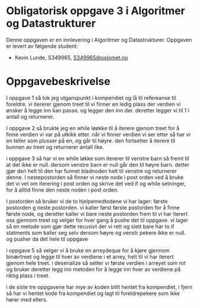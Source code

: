 # Obligatorisk oppgave 3 i Algoritmer og Datastrukturer

Denne oppgaven er en innlevering i Algoritmer og Datastrukturer. 
Oppgaven er levert av følgende student:
* Kevin Lunde, S349965, S349965@oslomet.no


# Oppgavebeskrivelse

I oppgave 1 så tok jeg utganspunkt i kompendiet og lå til refereanse til foreldre. vi itererer gjenom treet til vi finner en ledig plass
der verdien vi ønsker å legge inn kan passe. og legger den inn der. deretter legger vi til 1  i antall og returnerer. 


I oppgave 2 så brukte jeg en while løøkke til å iterere gjenom treet for å finne verdien vi var på utkikk etter. når vi finner verdien vi ser etter så har vi en teller som plusser på en, og går til høyre. den fortsetter å iterere til bunnen av treet og returnerer antall like.

i oppgave 3 så har vi en while løkke som itererer til venstre barn så fremt til at det ikke er null. dersom venstre barn er null går den til høyre barn. detter gjør den helt til den har 
funnet bladnoden helt til venstre og returnerer denne.
I nestepostorden så finner vi neste node i post orden ved å bruke det vi vet om iterering i post orden og skrive det ved if og while setninger, for å alltid finne den neste noden i post orden. 

I postorden så bruker vi de to hjelpemedtodene vi har lager: første postorden g neste postorden. vi kaller først første postorden for å finne første node, og deretter kaller vi bare neste postorden frem til vi har 
iterert oss gjennom treet og velger for hver gang å pushe det til oppgave.
vi lager så en metode som gjør dette recusivt der vi rett og slett bare har to if statments som kaller seg selv dersom høyre og venstr pekere ikke er null. og pusher da det hele til oppgave

i oppgave 5 så velger vi å bruke en arreydeque for å kjøre gjennom binærtreet og legge til hver av verdiene i et arrey, helt til vi har iterert gjenom hele treet. 
i deserialize så setter vi første verdien i arreyet som rot og bruker deretter legg inn metoden for å legge inn hver av verdiene på riktig plass i treet. 

i de siste tre oppgavene har mye av koden blitt hentet fra kompendiet, i fjern så har vi hentet kode fra kompendiet og lagt til foreldrepekere som ikke hører med ellers.

